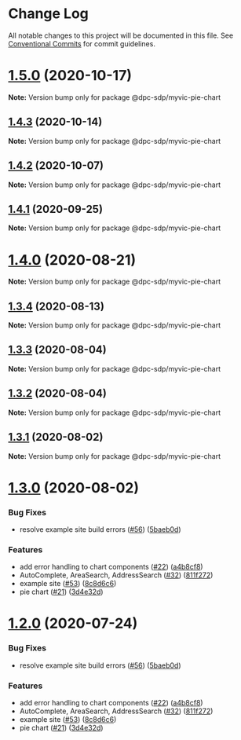 # Change Log

All notable changes to this project will be documented in this file.
See [Conventional Commits](https://conventionalcommits.org) for commit guidelines.

# [1.5.0](https://github.com/dpc-sdp/myvictoria-vic-gov-au/tree/master/packages/PieChart/compare/v1.4.2...v1.5.0) (2020-10-17)

**Note:** Version bump only for package @dpc-sdp/myvic-pie-chart





## [1.4.3](https://github.com/dpc-sdp/myvictoria-vic-gov-au/tree/master/packages/PieChart/compare/v1.4.2...v1.4.3) (2020-10-14)

**Note:** Version bump only for package @dpc-sdp/myvic-pie-chart





## [1.4.2](https://github.com/dpc-sdp/myvictoria-vic-gov-au/tree/master/packages/PieChart/compare/v1.4.0...v1.4.2) (2020-10-07)

**Note:** Version bump only for package @dpc-sdp/myvic-pie-chart





## [1.4.1](https://github.com/dpc-sdp/myvictoria-vic-gov-au/tree/master/packages/PieChart/compare/v1.4.0...v1.4.1) (2020-09-25)

**Note:** Version bump only for package @dpc-sdp/myvic-pie-chart






# [1.4.0](https://github.com/dpc-sdp/myvictoria-vic-gov-au/tree/master/packages/PieChart/compare/v1.3.4...v1.4.0) (2020-08-21)

**Note:** Version bump only for package @dpc-sdp/myvic-pie-chart






## [1.3.4](https://github.com/dpc-sdp/myvictoria-vic-gov-au/tree/master/packages/PieChart/compare/v1.3.3...v1.3.4) (2020-08-13)

**Note:** Version bump only for package @dpc-sdp/myvic-pie-chart






## [1.3.3](https://github.com/dpc-sdp/myvictoria-vic-gov-au/tree/master/packages/PieChart/compare/v1.3.2...v1.3.3) (2020-08-04)

**Note:** Version bump only for package @dpc-sdp/myvic-pie-chart





## [1.3.2](https://github.com/dpc-sdp/myvictoria-vic-gov-au/tree/master/packages/PieChart/compare/v1.3.1...v1.3.2) (2020-08-04)

**Note:** Version bump only for package @dpc-sdp/myvic-pie-chart





## [1.3.1](https://github.com/dpc-sdp/myvictoria-vic-gov-au/tree/master/packages/PieChart/compare/v1.3.0...v1.3.1) (2020-08-02)

**Note:** Version bump only for package @dpc-sdp/myvic-pie-chart





# [1.3.0](https://github.com/dpc-sdp/myvictoria-vic-gov-au/tree/master/packages/PieChart/compare/v1.1.3...v1.3.0) (2020-08-02)


### Bug Fixes

* resolve example site build errors ([#56](https://github.com/dpc-sdp/myvictoria-vic-gov-au/tree/master/packages/PieChart/issues/56)) ([5baeb0d](https://github.com/dpc-sdp/myvictoria-vic-gov-au/tree/master/packages/PieChart/commit/5baeb0d7204879aa93b5ecaa1b21c3a9720511e7))


### Features

* add error handling to chart components ([#22](https://github.com/dpc-sdp/myvictoria-vic-gov-au/tree/master/packages/PieChart/issues/22)) ([a4b8cf8](https://github.com/dpc-sdp/myvictoria-vic-gov-au/tree/master/packages/PieChart/commit/a4b8cf8e32e726d9e0ac8418e0ee56c532bc0709))
* AutoComplete, AreaSearch, AddressSearch ([#32](https://github.com/dpc-sdp/myvictoria-vic-gov-au/tree/master/packages/PieChart/issues/32)) ([811f272](https://github.com/dpc-sdp/myvictoria-vic-gov-au/tree/master/packages/PieChart/commit/811f272cdd271188b12a575a5ceca3fd96953116))
* example site ([#53](https://github.com/dpc-sdp/myvictoria-vic-gov-au/tree/master/packages/PieChart/issues/53)) ([8c8d6c6](https://github.com/dpc-sdp/myvictoria-vic-gov-au/tree/master/packages/PieChart/commit/8c8d6c6e56b8772cdacc303d689358fe74ee791d))
* pie chart ([#21](https://github.com/dpc-sdp/myvictoria-vic-gov-au/tree/master/packages/PieChart/issues/21)) ([3d4e32d](https://github.com/dpc-sdp/myvictoria-vic-gov-au/tree/master/packages/PieChart/commit/3d4e32d9c934d3a745f02e5cf46822dbb878c760))





# [1.2.0](https://github.com/dpc-sdp/myvictoria-vic-gov-au/tree/master/packages/PieChart/compare/v1.1.3...v1.2.0) (2020-07-24)


### Bug Fixes

* resolve example site build errors ([#56](https://github.com/dpc-sdp/myvictoria-vic-gov-au/tree/master/packages/PieChart/issues/56)) ([5baeb0d](https://github.com/dpc-sdp/myvictoria-vic-gov-au/tree/master/packages/PieChart/commit/5baeb0d7204879aa93b5ecaa1b21c3a9720511e7))


### Features

* add error handling to chart components ([#22](https://github.com/dpc-sdp/myvictoria-vic-gov-au/tree/master/packages/PieChart/issues/22)) ([a4b8cf8](https://github.com/dpc-sdp/myvictoria-vic-gov-au/tree/master/packages/PieChart/commit/a4b8cf8e32e726d9e0ac8418e0ee56c532bc0709))
* AutoComplete, AreaSearch, AddressSearch ([#32](https://github.com/dpc-sdp/myvictoria-vic-gov-au/tree/master/packages/PieChart/issues/32)) ([811f272](https://github.com/dpc-sdp/myvictoria-vic-gov-au/tree/master/packages/PieChart/commit/811f272cdd271188b12a575a5ceca3fd96953116))
* example site ([#53](https://github.com/dpc-sdp/myvictoria-vic-gov-au/tree/master/packages/PieChart/issues/53)) ([8c8d6c6](https://github.com/dpc-sdp/myvictoria-vic-gov-au/tree/master/packages/PieChart/commit/8c8d6c6e56b8772cdacc303d689358fe74ee791d))
* pie chart ([#21](https://github.com/dpc-sdp/myvictoria-vic-gov-au/tree/master/packages/PieChart/issues/21)) ([3d4e32d](https://github.com/dpc-sdp/myvictoria-vic-gov-au/tree/master/packages/PieChart/commit/3d4e32d9c934d3a745f02e5cf46822dbb878c760))
